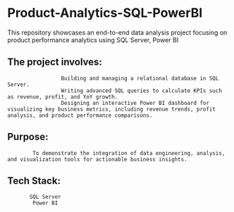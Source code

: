 # Product-Analytics-SQL-PowerBI
This repository showcases an end-to-end data analysis project focusing on product performance analytics using SQL Server, Power BI

## The project involves:

                     Building and managing a relational database in SQL Server.
                     Writing advanced SQL queries to calculate KPIs such as revenue, profit, and YoY growth.
                     Designing an interactive Power BI dashboard for visualizing key business metrics, including revenue trends, profit analysis, and product performance comparisons.
## Purpose:
            To demonstrate the integration of data engineering, analysis, and visualization tools for actionable business insights.
## Tech Stack:
           SQL Server
            Power BI
